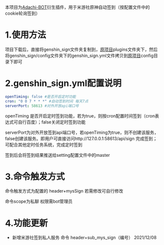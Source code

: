 本项目为[Adachi-BOT](https://github.com/SilveryStar/Adachi-BOT)衍生插件，用于米游社原神自动签到（按配置文件中的cookie轮询签到）

# 1.使用方法

项目下载后，直接将genshin_sign文件夹复制到，[原项目](https://github.com/SilveryStar/Adachi-BOT)plugins文件夹下，然后将genshin_sign/config文件夹下的genshin_sign.yml文件拷贝到[原项目](https://github.com/SilveryStar/Adachi-BOT)config目录下即可

# 2.genshin_sign.yml配置说明

```yml
openTiming: false #是否开启定时功能
cron: "0 0 7 * * *" #自动签到时间 每天7点
serverPort: 58613 #对外开放api端口号
```

openTiming 是否开启定时签到功能，若为true，则按cron配置时间签到（cron表达式可自行百度）；false关闭定时签到功能

serverPort为对外开放签到api端口号，若openTiming为true，则不创建该服务，false创建该服务。即用户可直接访问http://127.0.0.1:58613/api/sign 完成签到； 可配合其他定时任务系统，完成定时签到

签到后会将签到结果推送给setting配置文件中的master

# 3.命令触发方式

命令触发方式为配置的 header+mysSign 若需修改可自行修改

命令scope为私聊 权限需bot管理员

# 4.功能更新

- 新增米游社签到私人服务 命令 header+sub_mys_sign（编号）	2021/12/08